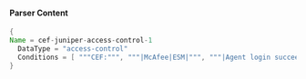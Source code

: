 #### Parser Content
```Java
{
Name = cef-juniper-access-control-1
  DataType = "access-control"
  Conditions = [ """CEF:""", """|McAfee|ESM|""", """|Agent login succeeded|""" ]
}
```